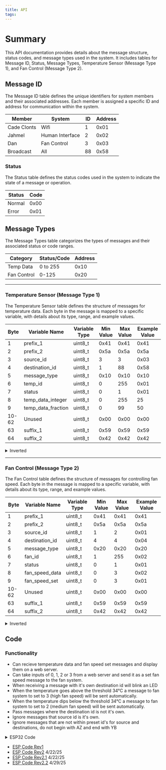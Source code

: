 ```yaml
---
title: API
tags:
---
```


# Summary
This API documentation provides details about the message structure, status codes, and message types used in the system. It includes tables for Message ID, Status, Message Types, Temperature Sensor (Message Type 1), and Fan Control (Message Type 2).

## Message ID

The Message ID table defines the unique identifiers for system members and their associated addresses. Each member is assigned a specific ID and address for communication within the system.

| Member        | System            | ID  | Address |
|---------------|-------------------|-----|---------|
| Cade Clonts   | Wifi              | 1   | 0x01    |
| Jahmel        | Human Interface   | 2   | 0x02    |
| Dan           | Fan Control       | 3   | 0x03    |
| Broadcast     | All               | 88  | 0x58    |

### Status

The Status table defines the status codes used in the system to indicate the state of a message or operation.

| Status | Code  |
|--------|-------|
| Normal | 0x00  |
| Error  | 0x01  |

## Message Types

The Message Types table categorizes the types of messages and their associated status or code ranges.

| Category         | Status/Code | Address |
|------------------|-------------|----|
| Temp Data        | 0 to 255  | 0x10 |
| Fan Control      | 0-125       | 0x20 |

---

### Temperature Sensor (Message Type 1)

The Temperature Sensor table defines the structure of messages for temperature data. Each byte in the message is mapped to a specific variable, with details about its type, range, and example values.

| Byte | Variable Name | Variable Type | Min Value | Max Value | Example Value |
|---|------------------|--------------|-----------|-----------|--------------|
| 1 | prefix_1        | uint8_t      | 0x41      | 0x41      | 0x41         |
| 2 | prefix_2        | uint8_t      | 0x5a      | 0x5a      | 0x5a         |
| 3 | source_id       | uint8_t      | 3         | 3         | 0x03         |
| 4 | destination_id  | uint8_t      | 1         | 88        | 0x58         |
| 5 | message_type    | uint8_t      | 0x10      | 0x10      | 0x10         |
| 6 | temp_id         | uint8_t      | 0         | 255       | 0x01         |
| 7 | status          | uint8_t      | 0         | 1         | 0x01         |
| 8 | temp_data_integer | uint8_t    | 0       | 255       | 25           |
| 9 | temp_data_fraction | uint8_t   | 0         | 99        | 50           |
| 10-62 | Unused       | uint8_t     | 0x00       | 0x00     | 0x00         |
| 63 | suffix_1        | uint8_t      | 0x59      | 0x59      | 0x59         |
| 64 | suffix_2        | uint8_t      | 0x42      | 0x42      | 0x42         |


<!DOCTYPE html>
<html lang="en">
<head>
    <meta charset="UTF-8">
    <meta name="viewport" content="width=device-width, initial-scale=1.0">
</head>
<body>

<details>
    <summary>Inverted</summary>
    <table>
        <tr>
            <th></th>
            <th>Byte 1</th>
            <th>Byte 2</th>
            <th>Byte 3</th>
            <th>Byte 4</th>
            <th>Byte 5</th>
            <th>Byte 6</th>
            <th>Byte 7</th>
            <th>Byte 8</th>
            <th>Byte 9</th>
            <th>Byte 10-62</th>
            <th>Byte 63</th>
            <th>Byte 64</th>
        </tr>
        <tr>
            <td><strong>Variable Name</strong></td>
            <td>prefix_1</td>
            <td>prefix_2</td>
            <td>source_id</td>
            <td>destination_id</td>
            <td>message_type</td>
            <td>temp_id</td>
            <td>status</td>
            <td>temp_data_integer</td>
            <td>temp_data_fraction</td>
            <td>Unused</td>
            <td>suffix_1</td>
            <td>suffix_2</td>
        </tr>
        <tr>
            <td><strong>Variable Type</strong></td>
            <td>uint8_t</td>
            <td>uint8_t</td>
            <td>uint8_t</td>
            <td>uint8_t</td>
            <td>uint8_t</td>
            <td>uint8_t</td>
            <td>uint8_t</td>
            <td>uint8_t</td>
            <td>uint8_t</td>
            <td>uint8_t</td>
            <td>uint8_t</td>
            <td>uint8_t</td>
        </tr>
        <tr>
            <td><strong>Min Value</strong></td>
            <td>0x41</td>
            <td>0x5a</td>
            <td>3</td>
            <td>1</td>
            <td>0x10</td>
            <td>1</td>
            <td>0</td>
            <td>0</td>
            <td>0</td>
            <td>0x00</td>
            <td>0x59</td>
            <td>0x42</td>
        </tr>
        <tr>
            <td><strong>Max Value</strong></td>
            <td>0x41</td>
            <td>0x5a</td>
            <td>3</td>
            <td>88</td>
            <td>0x10</td>
            <td>255</td>
            <td>1</td>
            <td>155</td>
            <td>99</td>
            <td>0x00</td>
            <td>0x59</td>
            <td>0x42</td>
        </tr>
        <tr>
            <td><strong>Example Value</strong></td>
            <td>0x41</td>
            <td>0x5a</td>
            <td>0x03</td>
            <td>0x58</td>
            <td>0x10</td>
            <td>0x01</td>
            <td>0x01</td>
            <td>25</td>
            <td>50</td>
            <td>0x00</td>
            <td>0x59</td>
            <td>0x42</td>
        </tr>
    </table>

</details>

</body>
</html>

---

### Fan Control (Message Type 2)

The Fan Control table defines the structure of messages for controlling fan speed. Each byte in the message is mapped to a specific variable, with details about its type, range, and example values.

| Byte  | Variable Name   | Variable Type | Min Value | Max Value | Example Value |
|-------|-----------------|--------------|-----------|-----------|--------------|
| 1     | prefix_1        | uint8_t      | 0x41      | 0x41      | 0x41         |
| 2     | prefix_2        | uint8_t      | 0x5a      | 0x5a      | 0x5a         |
| 3     | source_id       | uint8_t      | 1         | 2         | 0x01         |
| 4     | destination_id  | uint8_t      | 4         | 4         | 0x04         |
| 5     | message_type    | uint8_t      | 0x20      | 0x20      | 0x20         |
| 6     | fan_id          | uint8_t      | 1         | 255       | 0x02         |
| 7     | status          | uint8_t      | 0         | 1         | 0x01         |
| 8     | fan_speed_data  | uint8_t      | 0         | 3         | 0x02         |
| 9     | fan_speed_set   | uint8_t      | 0         | 3         | 0x01         |
| 10-62 | Unused          | uint8_t      | 0x00      | 0x00      | 0x00         |
| 63    | suffix_1        | uint8_t      | 0x59      | 0x59      | 0x59         |
| 64    | suffix_2        | uint8_t      | 0x42      | 0x42      | 0x42         |

<!DOCTYPE html>
<html lang="en">
<head>
    <meta charset="UTF-8">
    <meta name="viewport" content="width=device-width, initial-scale=1.0">
</head>
<body>

<details>
    <summary>Inverted</summary>
    <table>
        <tr>
            <th></th>
            <th>Byte 1</th>
            <th>Byte 2</th>
            <th>Byte 3</th>
            <th>Byte 4</th>
            <th>Byte 5</th>
            <th>Byte 6</th>
            <th>Byte 7</th>
            <th>Byte 8</th>
            <th>Byte 9</th>
            <th>Byte 10-62</th>
            <th>Byte 63</th>
            <th>Byte 64</th>
        </tr>
        <tr>
            <td><strong>Variable Name</strong></td>
            <td>prefix_1</td>
            <td>prefix_2</td>
            <td>source_id</td>
            <td>destination_id</td>
            <td>message_type</td>
            <td>fan_id</td>
            <td>status</td>
            <td>fan_speed_data</td>
            <td>fan_speed_set</td>
            <td>Unused</td>
            <td>suffix_1</td>
            <td>suffix_2</td>
        </tr>
        <tr>
            <td><strong>Variable Type</strong></td>
            <td>uint8_t</td>
            <td>uint8_t</td>
            <td>uint8_t</td>
            <td>uint8_t</td>
            <td>uint8_t</td>
            <td>uint8_t</td>
            <td>uint8_t</td>
            <td>uint8_t</td>
            <td>uint8_t</td>
            <td>uint8_t</td>
            <td>uint8_t</td>
            <td>uint8_t</td>
        </tr>
        <tr>
            <td><strong>Min Value</strong></td>
            <td>0x41</td>
            <td>0x5a</td>
            <td>1</td>
            <td>4</td>
            <td>0x20</td>
            <td>1</td>
            <td>0</td>
            <td>0</td>
            <td>0</td>
            <td>0x00</td>
            <td>0x59</td>
            <td>0x42</td>
        </tr>
        <tr>
            <td><strong>Max Value</strong></td>
            <td>0x41</td>
            <td>0x5a</td>
            <td>2</td>
            <td>4</td>
            <td>0x20</td>
            <td>255</td>
            <td>1</td>
            <td>3</td>
            <td>3</td>
            <td>0x00</td>
            <td>0x59</td>
            <td>0x42</td>
        </tr>
        <tr>
            <td><strong>Example Value</strong></td>
            <td>0x41</td>
            <td>0x5a</td>
            <td>0x01</td>
            <td>0x04</td>
            <td>0x20</td>
            <td>0x02</td>
            <td>0x01</td>
            <td>0x02</td>
            <td>0x01</td>
            <td>0x00</td>
            <td>0x59</td>
            <td>0x42</td>
        </tr>
    </table>
</details>
</body>
</html>

## Code


### Functionality
- Can recieve temperature data and fan speed set messages and display them on a web server.
- Can take inputs of 0, 1, 2 or 3 from a web server and send it as a set fan speed message to the fan system.
- When receiving a message with it's own destination id will blink an LED
- When the temperature goes above the threshold 34°C a message to fan system to set to 3 (high fan speed) will be sent automatically.
- When the temperature dips below the threshold 34°C a message to fan system to set to 2 (medium fan speed) will be sent automatically.
- Pass messages where the destination id is not it's own.
- Ignore messages that source id is it's own.
- Ignore messages that are not within preset id's for source and destinations, do not begin with AZ and end with YB


<details>
    <summary>ESP32 Code</summary>
        <pre><code>
# Derived from: 
# * https://github.com/peterhinch/micropython-async/blob/master/v3/as_demos/auart.py
# * https://github.com/tve/mqboard/blob/master/mqtt_async/hello-world.py
# * https://github.com/peterhinch/micropython-mqtt
# * https://github.com/embedded-systems-design/external_pycopy-lib
# * https://www.adafruit.com/product/2651
# * https://www.bosch-sensortec.com/products/environmental-sensors/pressure-sensors/pressure-sensors-bmp280-1.html
# * https://www.bosch-sensortec.com/media/boschsensortec/downloads/datasheets/bst-bmp280-ds001.pdf
# * https://github.com/vitally/BMP280  
# * https://github.com/micropython-IMU/micropython-bmp180

import ssl

from mqtt_as.mqtt_as import MQTTClient
from mqtt_as.mqtt_local import wifi_led, blue_led, config
import uasyncio as asyncio
from machine import UART
from machine import Pin
from machine import I2C
import bmp280
import time
from config import *

MAX_MESSAGE_LEN = 64

# Define team IDs and broadcast ID
team = [b'\x01', b'\x02', b'\x03']  # Cade, Jahmel, Dan
my_id = b'\x01'  # Set this device's ID (e.g., Cade)
broadcast = b'\x58'  # Broadcast ID

uart = UART(2, 9600,tx=21,rx=14)
uart.init(9600, bits=8, parity=None, stop=1, flow=0) # init with given parameters

led1 = Pin(12, Pin.OUT)

debug_button = Pin(15, Pin.IN, Pin.PULL_UP)

# Set up I2C (GPIO21=SDA, GPIO22=SCL)
i2c = I2C(0, scl=Pin(2), sda=Pin(3), freq=100000)

# Scan I2C bus to confirm connection
print("I2C devices found:", i2c.scan())  # Should include [118] for 0x76

# Initialize BMP280 (default address 0x76)
sensor = bmp280.BMP280(i2c)

# Initialize LED on pin 14
led2 = Pin(14, Pin.OUT)

def send_message(source, destination, message_type, sensor_id=None, status=None, temp_data=None, fan_id=None, fan_speed_data=None, fan_speed_set=None):
    """
    Sends a message with the specified structure.
    """
    if source not in team:
        print(f"ESP: Invalid source '{source}'")
        return
    if destination not in team and destination != broadcast:
        print(f"ESP: Invalid destination '{destination}'")
        return

    # Construct the message
    message = bytearray(64)
    message[0] = 65  # prefix_1 (0x41 in decimal)
    message[1] = 90  # prefix_2 (0x5A in decimal)
    message[2] = source[0]  # source_id
    message[3] = destination[0]  # destination_id
    message[4] = message_type  # message_type

    if message_type == 16:  # Temp Data (0x10 in decimal)
        if not (-40 <= temp_data <= 155):
            print("ESP: Temperature data out of range (-40 to 155)")
            return
        message[5] = sensor_id  # sensor_id
        message[6] = status  # status
        message[7] = int(temp_data)  # temp_data as a single value

    elif message_type == 32:  # Fan Control (0x20 in decimal)
        if not (1 <= fan_id <= 255):
            print("ESP: Fan ID out of range (1 to 255)")
            return
        if status not in [0, 1]:  # 0x00 and 0x01 in decimal
            print("ESP: Invalid fan status (must be 0 or 1)")
            return
        if not (0 <= fan_speed_data <= 3):
            print("ESP: Fan speed data out of range (0 to 3)")
            return
        if not (0 <= fan_speed_set <= 3):
            print("ESP: Fan speed set value out of range (0 to 3)")
            return
        message[5] = fan_id  # fan_id
        message[6] = status  # status
        message[7] = fan_speed_data  # fan_speed_data
        message[8] = fan_speed_set  # fan_speed_set

    else:
        print("ESP: Invalid message type")
        return

    # Unused bytes are already initialized to 0 by default
    message[62] = 89  # suffix_1 (0x59 in decimal)
    message[63] = 66  # suffix_2 (0x42 in decimal)

    print(f"ESP: Sending message: {message}")
    uart.write(message)


def handle_message(message):
    """
    Handles an incoming message by parsing its structure.
    Processes messages intended for this device, broadcast messages, and passes on others.
    """
    if len(message) != 64:
        print("ESP: Invalid message length")
        return

    # Parse the message
    prefix_1 = message[0]
    prefix_2 = message[1]
    source_id = message[2]
    destination_id = message[3]
    message_type = message[4]
    suffix_1 = message[62]
    suffix_2 = message[63]

    # Validate prefixes and suffixes
    if prefix_1 != 0x41 or prefix_2 != 0x5A or suffix_1 != 0x59 or suffix_2 != 0x42:
        print("ESP: Invalid message format")
        return

    # Ignore messages from myself
    if source_id == my_id[0]:
        print("ESP: Ignoring message from myself")
        return

    # Process messages intended for this device
    if destination_id == my_id[0]:
        print("ESP: Message is for me")
        
        # Blink LED on pin 14
        led2.value(1)  # Turn on LED
        time.sleep(0.1)  # Short delay
        led2.value(0)  # Turn off LED

        # Handle specific message types (e.g., Temp Data, Fan Control)
        asyncio.create_task(process_message_by_type(message_type, message))  # Use asyncio to ensure it's awaited

    # Process broadcast messages
    elif destination_id == broadcast[0]:
        if source_id != my_id[0]:
            print("ESP: Handling broadcast message from another device")
            # Handle specific message types (e.g., Temp Data, Fan Control)
            asyncio.create_task(process_message_by_type(message_type, message))

            # Pass the message along
            print("ESP: Passing along broadcast message")
            uart.write(message)
        else:
            print("ESP: Ignoring broadcast message from myself")

    # Pass on messages intended for others
    elif destination_id != my_id[0] and destination_id != broadcast[0]:
        print("ESP: Passing on message for another device")
        uart.write(message)

    else:
        print("ESP: Unsupported message type or invalid destination")


async def process_message_by_type(message_type, message):
    """
    Processes a message based on its type.
    """
    if message_type == 16:  # Temp Data (0x10 in decimal)
        sensor_id = message[5]
        status = message[6]
        temp_data = message[7]

        if not (-40 <= temp_data <= 155):
            print("ESP: Received temperature data out of range (-40 to 155)")
            return

        print(f"ESP: Handling Temp Data message")
        print(f"Sensor ID: {sensor_id}, Status: {status}, Temperature: {temp_data} °C")

    elif message_type == 32:  # Fan Control
        fan_id = message[5]
        status = message[6]
        fan_speed_data = message[7]
        fan_speed_set = message[8]

        if not (1 <= fan_id <= 255):
            print("ESP: Received invalid fan ID (1 to 255)")
            return
        if status not in [0, 1]:
            print("ESP: Received invalid fan status (must be 0 or 1)")
            return
        if not (0 <= fan_speed_data <= 3):
            print("ESP: Received invalid fan speed data (0 to 3)")
            return
        if not (0 <= fan_speed_set <= 3):
            print("ESP: Received invalid fan speed set value (0 to 3)")
            return

        print(f"ESP: Handling Fan Control message")
        print(f"Fan ID: {fan_id}, Status: {status}, Fan Speed Data: {fan_speed_data}, Fan Speed Set: {fan_speed_set}")

        # Publish the fan_speed_data to a separate MQTT topic
        fan_speed_topic = "fan/speed"
        fan_speed_payload = str(fan_speed_data)
        await client.publish(TOPIC_FAN, fan_speed_payload, qos=1)
        print(f"Published fan speed data to MQTT topic '{fan_speed_topic}': {fan_speed_payload}")

    else:
        print("ESP: Unsupported message type")


async def process_rx():
    """
    Processes incoming messages over the UART network.
    Handles messages intended for this device, passes on messages for others,
    and ignores invalid or self-sent messages.
    """
    stream = b''
    receiving_message = False

    while True:
        # Read one byte
        c = uart.read(1)

        # If a byte is received
        if c is not None:
            stream += c

            # Debugging: Print current stream length and content
            # print(f"ESP: Current stream length: {len(stream)}")

            # Check for message start
            if stream[-2:] == b'AZ' and not receiving_message:
                # Start a new message
                receiving_message = True
                stream = b'AZ'  # Reset stream to only include the prefix

            # Check for message end
            elif stream[-2:] == b'YB' and receiving_message:
                # Complete the message
                receiving_message = False
                message = stream  # Copy the full message
                stream = b''  # Clear the stream

                # Validate message length
                if len(message) != MAX_MESSAGE_LEN:
                    print(f"ESP: Invalid message length ({len(message)}), ignoring")
                    stream = b''  # Reset the stream
                    continue

                # Handle the received message in a separate task
                asyncio.create_task(handle_message_async(message))
                led1.value(led1.value() ^ 1)  # Toggle LED
                continue

            # Abort if message exceeds buffer size
            elif receiving_message and len(stream) > MAX_MESSAGE_LEN:
                print(f"ESP: Message too long, aborting. Current stream: {stream}")
                receiving_message = False
                stream = b''  # Clear the stream and wait for the next prefix

        # Yield control back to the event loop
        await asyncio.sleep(0.01)  # Ensure frequent execution


async def handle_message_async(message):
    """
    Handles an incoming message asynchronously.
    """
    handle_message(message)  # Call the existing synchronous handler
    await asyncio.sleep(0)  # Yield control back to the event loop


async def check_debug_button():
    """
    Checks the state of the debug button and sends a message to the MQTT server if pressed.
    """
    while True:
        if debug_button.value() == 0:  # Button is pressed (active low)
            led1.value(0)
            debug_message = "AZ\x01\x58\x01\x58\x01\x00\x00\x00\x00\x00\x00\x00\x00\x00\x00\x00\x00YB"
            print(f"ESP: Debug button pressed, sending message: {debug_message}")

            uart.write(debug_message)  # Send the message over UART

            # Publish the message in a separate task
            asyncio.create_task(client.publish(TOPIC_PUB, debug_message, qos=1))

            while debug_button.value() == 0:
                await asyncio.sleep_ms(50)
        else:
            led1.value(1)

        await asyncio.sleep_ms(50)

# Subscription callback
def sub_cb(topic, msg, retained):
    """
    Handles incoming MQTT messages and sends a fan control message to Dan (\x03)
    based on the message content (0, 1, 2, or 3).
    """
    print(f'Topic: "{topic.decode()}" Message: "{msg.decode()}" Retained: {retained}')

    # Check if the message is a valid number (0, 1, 2, or 3)
    try:
        value = int(msg.decode())
        if value in [0, 1, 2, 3]:
            # Send a fan control message to Dan (\x03)
            send_message(
                source=my_id,               # This device's ID
                destination=b'\x03',        # Dan's ID
                message_type=32,            # Fan Control message type
                fan_id=1,                   # Example fan ID
                status=1,                   # Example status (e.g., ON)
                fan_speed_data=value,       # Fan speed data (same as value)
                fan_speed_set=value         # Fan speed set (same as value)
            )
            print(f"Sent fan control message to Dan with fan_speed_set: {value}")
        else:
            print("Message is not a valid fan speed value (0-3)")
    except ValueError:
        print("Message is not a valid integer")

    # Forward the message to UART
    uart.write(msg)


async def wifi_han(state):
    wifi_led(not state)
    print('Wifi is ', 'up' if state else 'down')
    await asyncio.sleep(1)

# If you connect with clean_session True, must re-subscribe (MQTT spec 3.1.2.4)
async def conn_han(client):
    await client.subscribe(TOPIC_SUB, 1)

async def read_temperature_and_publish():
    last_fan_speed = None  # State variable to track the last sent fan speed

    while True:
        try:
            # Read temperature from the sensor
            temp_data = sensor.temperature
            await asyncio.sleep(0)  # Yield control back to the event loop

            # Ensure the temperature data is within valid ranges
            if not (-40 <= temp_data <= 155):
                print("ESP: Temperature data out of range (-40 to 155)")
                await asyncio.sleep(2)
                continue

            # Print the temperature data
            print(f"Temperature: {temp_data:.2f} °C")

            # Publish the temperature data to the MQTT server
            temp_payload = f"{temp_data:.2f}"
            await client.publish(TOPIC_PUB, temp_payload, qos=1)
            print(f"Published temperature data to MQTT: {temp_payload}")

            # Send the temperature data as a broadcast message
            send_message(
                source=my_id,               # This device's ID
                destination=broadcast,      # Broadcast ID
                message_type=16,            # Temp Data message type
                sensor_id=1,                # Example sensor ID
                status=1,                   # Example status (e.g., valid data)
                temp_data=temp_data         # Single temperature value
            )
            print(f"Broadcasted temperature data: {temp_data:.2f} °C")

            # Determine the fan speed based on the temperature
            if temp_data >= 34:
                fan_speed = 3  # High speed
            else:
                fan_speed = 2  # Medium speed

            # Send the fan control message only if the fan speed has changed
            if fan_speed != last_fan_speed:
                send_message(
                    source=my_id,               # This device's ID
                    destination=b'\x03',        # Dan's ID
                    message_type=32,            # Fan Control message type
                    fan_id=1,                   # Example fan ID
                    status=1,                   # Example status (e.g., ON)
                    fan_speed_data=fan_speed,   # Fan speed data
                    fan_speed_set=fan_speed     # Fan speed set
                )
                print(f"Sent fan control message to Dan with fan_speed_set: {fan_speed}")
                last_fan_speed = fan_speed  # Update the state variable

        except Exception as e:
            print(f"Error reading temperature: {e}")

        # Wait before reading the temperature again
        await asyncio.sleep(5)

async def main(client):
    try:
        await client.connect()
    except OSError:
        print('Connection failed.')
        return
    # asyncio.create_task(receiver())

# Heartbeat function
    n = 0
    while True:
        await asyncio.sleep(5)
        print('publish', n)
        # If WiFi is down the following will pause for the duration.
        await client.publish(TOPIC_HB, '{} {}'.format(n, client.REPUB_COUNT), qos = 1)
        n += 1

# Demonstrate scheduler is operational.
async def heartbeat():
    s = True
    while True:
        await asyncio.sleep_ms(500)
        blue_led(s)
        s = not s
        await asyncio.sleep(0)

# Define configuration
config['server'] = MQTT_SERVER
config['ssid']     = WIFI_SSID
config['wifi_pw']  = WIFI_PASSWORD

config['ssl']  = True
# read in DER formatted certs & user key
with open('certs/student_key.pem', 'rb') as f:
    key_data = f.read()
with open('certs/student_crt.pem', 'rb') as f:
    cert_data = f.read()
with open('certs/ca_crt.pem', 'rb') as f:
    ca_data = f.read()
ssl_params = {}
ssl_params["cert"] = cert_data
ssl_params["key"] = key_data
ssl_params["cadata"] = ca_data
ssl_params["server_hostname"] = MQTT_SERVER
ssl_params["cert_reqs"] = ssl.CERT_REQUIRED
config["time_server"] = MQTT_SERVER
config["time_server_timeout"] = 10

config['ssl_params']  = ssl_params

config['subs_cb'] = sub_cb
config['wifi_coro'] = wifi_han
config['connect_coro'] = conn_han
config['clean'] = True
config['user'] = MQTT_USER
config["password"] = MQTT_PASSWORD

# Set up client
MQTTClient.DEBUG = True  # Optional
client = MQTTClient(config)

asyncio.create_task(process_rx()),
asyncio.create_task(check_debug_button()),
asyncio.create_task(heartbeat()),
asyncio.create_task(read_temperature_and_publish())

try:
    asyncio.run(main(client))
finally:
    client.close()  # Prevent LmacRxBlk:1 errors
    asyncio.new_event_loop()


</code></pre>
</details>

- [ESP Code Rev1](esp32_mqtt.zip)
- [ESP Code Rev2](esp32_mqtt_Rev2.zip) 4/22/25
- [ESP Code Rev2.1](esp32_mqtt_Rev2.1.zip) 4/22/25
- [ESP Code Rev2.2](esp32_mqtt_Rev2.2.zip) 4/29/25
